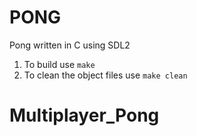 # PONG

Pong written in C using SDL2

1. To build use `make`
2. To clean the object files use `make clean`
# Multiplayer_Pong
